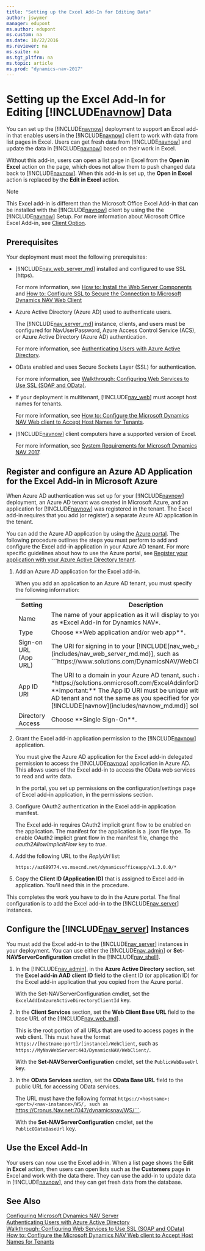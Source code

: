 ```yaml
---
title: "Setting up the Excel Add-In for Editing Data"
author: jswymer
manager: edupont
ms.author: edupont
ms.custom: na
ms.date: 10/22/2016
ms.reviewer: na
ms.suite: na
ms.tgt_pltfrm: na
ms.topic: article
ms.prod: "dynamics-nav-2017"
---
```

# Setting up the Excel Add-In for Editing [!INCLUDE[navnow](includes/navnow_md.md)] Data
You can set up the [!INCLUDE[navnow](includes/navnow_md.md)] deployment to support an Excel add-in that enables users in the [!INCLUDE[navnow](includes/navnow_md.md)] client to work with data from list pages in Excel. Users can get fresh data from [!INCLUDE[navnow](includes/navnow_md.md)] and update the data in [!INCLUDE[navnow](includes/navnow_md.md)] based on their work in Excel.

Without this add-in, users can open a list page in Excel from the **Open in Excel** action on the page, which does not allow them to push changed data back to [!INCLUDE[navnow](includes/navnow_md.md)]. When this add-in is set up, the **Open in Excel** action is replaced by the **Edit in Excel** action.

>[!NOTE]
>This Excel add-in is different than the Microsoft Office Excel Add-in that can be installed with  the [!INCLUDE[navnow](includes/navnow_md.md)] client by using the the [!INCLUDE[navnow](includes/navnow_md.md)] Setup. For more information about Microsoft Office Excel Add-in, see [Client Option](client-option.md).

## Prerequisites
Your deployment must meet the following prerequisites:

-   [!INCLUDE[nav_web_server_md](includes/nav_web_server_md.md)] installed and configured to use SSL (https).
    
    For more information, see [How to: Install the Web Server Components](How-to--Install-the-Web-Server-Components.md) and [How to: Configure SSL to Secure the Connection to Microsoft Dynamics NAV Web Client](How-to--Configure-SSL-to-Secure-the-Connection-to-Microsoft-Dynamics-NAV-Web-Client.md) 
-   Azure Active Directory (Azure AD) used to authenticate users.

    The [!INCLUDE[nav_server_md](includes/nav_server_md.md)] instance, clients, and users must be configured for NavUserPassword, Azure Access Control Service (ACS), or Azure Active Directory (Azure AD) authentication.
    
    For more information, see [Authenticating Users with Azure Active Directory](Authenticating-Users-with-Azure-Active-Directory.md).  
-   OData enabled and uses Secure Sockets Layer (SSL) for authentication.

    For more information, see [Walkthrough: Configuring Web Services to Use SSL (SOAP and OData)](Walkthrough--Configuring-Web-Services-to-Use-SSL--SOAP-and-OData-.md).  
-   If your deployment is multitenant, [!INCLUDE[nav_web](includes/nav_web_md.md)] must accept host names for tenants.

    For more information, see [How to: Configure the Microsoft Dynamics NAV Web client to Accept Host Names for Tenants](How-to--Configure-the-Microsoft-Dynamics-NAV-Web-client-to-Accept-Host-Names-for-Tenants.md).  

- [!INCLUDE[navnow](includes/navnow_md.md)] client computers have a supported version of Excel.

    For more information, see [System Requirements for Microsoft Dynamics NAV 2017](System-Requirements-for-Microsoft-Dynamics-NAV.md#WebClient).

## Register and configure an Azure AD Application for the Excel Add-in in Microsoft Azure
When Azure AD authentication was set up for your [!INCLUDE[navnow](includes/navnow_md.md)] deployment, an Azure AD tenant was created in Microsoft Azure, and an application for [!INCLUDE[navnow](includes/navnow_md.md)] was registered in the tenant. The Excel add-in requires that you add (or register) a separate Azure AD application in the tenant.

You can add the Azure AD application by using the [Azure portal](http://go.microsoft.com/fwlink/?LinkID=317944). The following procedure outlines the steps you must perform to add and configure the Excel add-in application in your Azure AD tenant. For more specific guidelines about how to use the Azure portal, see [Register your application with your Azure Active Directory tenant](https://docs.microsoft.com/en-us/azure/active-directory/active-directory-app-registration).

1.  Add an Azure AD application for the Excel add-in.
  
    When you add an application to an Azure AD tenant, you must specify the following information:  

    <table>
    <tr>
    <th>Setting</th>
    <th>Description</th>
    </tr>
    <tr>
    <td>Name</td>
    <td>The name of your application as it will display to your users, such as *Excel Add-in for Dynamics NAV*.</td>
    </tr>
    <tr>
    <td>Type</td>
    <td>Choose **Web application and/or web app**.</td>
    </tr>
    <tr>
    <td>Sign-on URL (App URL)</td>
    <td>The URI for signing in to your [!INCLUDE[nav_web_server](includes/nav_web_server_md.md)], such as ```https://www.solutions.com/DynamicsNAV/WebClient/```.</td>
    </tr>
    <tr>
    <td>App ID URI</td>
    <td>The URI to a domain in your Azure AD tenant, such as *https://solutions.onmicrosoft.com/ExcelAddinforDynamicsNAV*. **Important:**  The App ID URI must be unique within the Azure AD tenant and not the same as you specified for your [!INCLUDE[navnow](includes/navnow_md.md)] solution.</td>
    </tr>
    <tr>
    <td>Directory Access</td>
    <td>Choose **Single Sign-On**.</td>
    </tr>
    </table>

2.  Grant the Excel add-in application permission to the [!INCLUDE[navnow](includes/navnow_md.md)] application.

    You must give the Azure AD application for the Excel add-in delegated permission to access the [!INCLUDE[navnow](includes/navnow_md.md)] application in Azure AD. This allows users of the Excel add-in to access the OData web services to read and write data.  

    In the portal, you set up permissions on the configuration/settings page of Excel add-in application, in the permissions section.  

3.  Configure OAuth2 authentication in the Excel add-in application manifest.

    The Excel add-in requires OAuth2 implicit grant flow to be enabled on the application. The manifest for the application is a .json file type. To enable OAuth2 implicit grant flow in the manifest file, change the *oauth2AllowImplicitFlow* key to *true*. 

4. Add the following URL to the *ReplyUrl* list:

    ```  
    https://az689774.vo.msecnd.net/dynamicsofficeapp/v1.3.0.0/*
    ```  

5.  Copy the **Client ID (Application ID)** that is assigned to Excel add-in application. You'll need this in the procedure. 

This completes the work you have to do in the Azure portal. The final configuration is to add the Excel add-in to the [!INCLUDE[nav_server](includes/nav_server_md.md)] instances.

## Configure the [!INCLUDE[nav_server](includes/nav_server_md.md)] Instances
You must add the Excel add-in to the [!INCLUDE[nav_server](includes/nav_server_md.md)] instances in your deployment. You can use either the [!INCLUDE[nav_admin](includes/nav_admin_md.md)] or **Set-NAVServerConfiguration** cmdlet in the [!INCLUDE[nav_shell](includes/nav_shell_md.md)].

1.  In the [!INCLUDE[nav_admin](includes/nav_admin_md.md)], in the **Azure Active Directory** section, set the **Excel add-in AAD client ID** field to the client ID (or application ID) for the Excel add-in application that you copied from the Azure portal.

    With the Set-NAVServerConfiguration cmdlet, set the ```ExcelAddInAzureActiveDirectoryClientId``` key.
    
2.  In the **Client Services** section, set the **Web Client Base URL** field to the base URL of the [!INCLUDE[nav_web_md](includes/nav_web_md.md)].

	This is the root portion of all URLs that are used to access pages in the web client. This must have the format ```https://[hostname:port]/[instance]/WebClient```, such as ```https://MyNavWebServer:443/DynamicsNAV/WebClient/```.
    
    With the **Set-NAVServerConfiguration** cmdlet, set the ```PublicWebBaseUrl``` key.

3.  In the **OData Services** section, set the **OData Base URL** field to the public URL for accessing OData services.
 	
    The URL must have the following format ```https://<hostname>:<port>/<nav-instance>/WS/, such as ```https://Cronus.Nav.net:7047/dynamicsnav/WS/```.
    
    With the **Set-NAVServerConfiguration** cmdlet, set the ```PublicODataBaseUrl``` key.

## Use the Excel Add-In
Your users can now use the Excel add-in. When a list page shows the **Edit in Excel** action, then users can open lists such as the **Customers** page in Excel and work with the data there. They can use the add-in to update data in [!INCLUDE[navnow](includes/navnow_md.md)], and they can get fresh data from the database.  

<!-- > [!NOTE]  
>  The pages that your users want to work on in Excel must be published as web services. -->

## See Also
[Configuring Microsoft Dynamics NAV Server](Configuring-Microsoft-Dynamics-NAV.md)  
[Authenticating Users with Azure Active Directory](Authenticating-Users-with-Azure-Active-Directory.md)  
[Walkthrough: Configuring Web Services to Use SSL (SOAP and OData)](Walkthrough--Configuring-Web-Services-to-Use-SSL--SOAP-and-OData-.md)  
[How to: Configure the Microsoft Dynamics NAV Web client to Accept Host Names for Tenants](How-to--Configure-the-Microsoft-Dynamics-NAV-Web-client-to-Accept-Host-Names-for-Tenants.md)  
